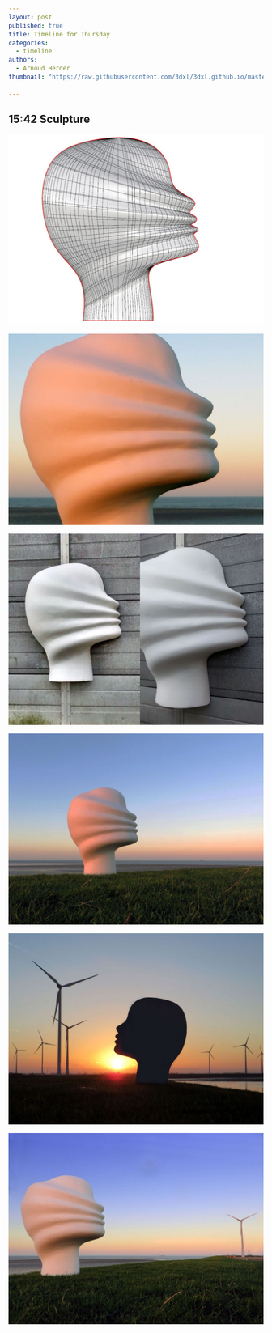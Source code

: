 ```yaml
---
layout: post
published: true
title: Timeline for Thursday
categories:
  - timeline
authors:
  - Arnoud Herder
thumbnail: "https://raw.githubusercontent.com/3dxl/3dxl.github.io/master/photos/2015-01-01/00_head.mini.jpg"

---
```


## 15:42 Sculpture
![](https://raw.githubusercontent.com/3dxl/3dxl.github.io/master/photos/2015-01-01/00_head.midi.jpg)


![](https://raw.githubusercontent.com/3dxl/3dxl.github.io/master/photos/2015-01-01/02_img_4517.midi.jpg)

![](https://raw.githubusercontent.com/3dxl/3dxl.github.io/master/photos/2015-01-01/01_img_2000.midi.jpg)


![](https://raw.githubusercontent.com/3dxl/3dxl.github.io/master/photos/2015-01-01/03_img_4531.midi.jpg)

![](https://raw.githubusercontent.com/3dxl/3dxl.github.io/master/photos/2015-01-01/04_img_4548_a.midi.jpg)

![](https://raw.githubusercontent.com/3dxl/3dxl.github.io/master/photos/2015-01-01/05_img_4565.midi.jpg)

 		 	   		  

